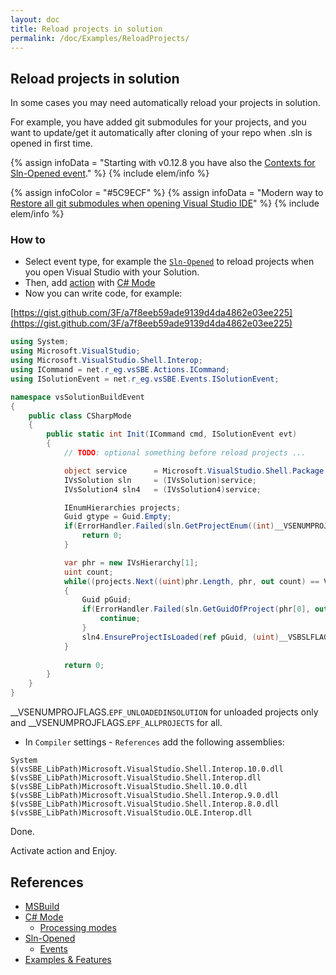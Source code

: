```yaml
---
layout: doc
title: Reload projects in solution
permalink: /doc/Examples/ReloadProjects/
---
```

## Reload projects in solution

In some cases you may need automatically reload your projects in solution. 

For example, you have added git submodules for your projects, and you want to update/get it automatically after cloning of your repo when .sln is opened in first time.

{% assign infoData  = "Starting with v0.12.8 you have also the [Contexts for Sln-Opened event](../../Events/SlnOpened/#context)." %}
{% include elem/info %}

{% assign infoColor = "#5C9ECF" %}
{% assign infoData  = "Modern way to [Restore all git submodules when opening Visual Studio IDE](../../Examples/Git/Submodules/#restore-all-git-submodules-when-opening-visual-studio-ide)" %}
{% include elem/info %}

### How to

* Select event type, for example the [`Sln-Opened`](../../Events/SlnOpened/#context) to reload projects when you open Visual Studio with your Solution.
* Then, add [action](../../Modes/) with [C# Mode](../../Modes/CSharp/)
* Now you can write code, for example:

[https://gist.github.com/3F/a7f8eeb59ade9139d4da4862e03ee225](https://gist.github.com/3F/a7f8eeb59ade9139d4da4862e03ee225)

```csharp
using System;
using Microsoft.VisualStudio;
using Microsoft.VisualStudio.Shell.Interop;
using ICommand = net.r_eg.vsSBE.Actions.ICommand;
using ISolutionEvent = net.r_eg.vsSBE.Events.ISolutionEvent;

namespace vsSolutionBuildEvent
{
    public class CSharpMode
    {
        public static int Init(ICommand cmd, ISolutionEvent evt)
        {
            // TODO: optional something before reload projects ...

            object service      = Microsoft.VisualStudio.Shell.Package.GetGlobalService(typeof(IVsSolution));
            IVsSolution sln     = (IVsSolution)service;
            IVsSolution4 sln4   = (IVsSolution4)service;

            IEnumHierarchies projects;
            Guid gtype = Guid.Empty;
            if(ErrorHandler.Failed(sln.GetProjectEnum((int)__VSENUMPROJFLAGS.EPF_UNLOADEDINSOLUTION  /*EPF_ALLPROJECTS*/, ref gtype, out projects))) {
                return 0;
            }

            var phr = new IVsHierarchy[1];
            uint count;
            while((projects.Next((uint)phr.Length, phr, out count) == VSConstants.S_OK) && (count > 0))
            {
                Guid pGuid;
                if(ErrorHandler.Failed(sln.GetGuidOfProject(phr[0], out pGuid))) {
                    continue;
                }
                sln4.EnsureProjectIsLoaded(ref pGuid, (uint)__VSBSLFLAGS.VSBSLFLAGS_None);
            }
            
            return 0;
        }
    }
}
```
__VSENUMPROJFLAGS.`EPF_UNLOADEDINSOLUTION` for unloaded projects only and __VSENUMPROJFLAGS.`EPF_ALLPROJECTS` for all.

* In `Compiler` settings - `References` add the following assemblies:

```{{site.msblang}}
System
$(vsSBE_LibPath)Microsoft.VisualStudio.Shell.Interop.10.0.dll
$(vsSBE_LibPath)Microsoft.VisualStudio.Shell.Interop.dll
$(vsSBE_LibPath)Microsoft.VisualStudio.Shell.10.0.dll
$(vsSBE_LibPath)Microsoft.VisualStudio.Shell.Interop.9.0.dll
$(vsSBE_LibPath)Microsoft.VisualStudio.Shell.Interop.8.0.dll
$(vsSBE_LibPath)Microsoft.VisualStudio.OLE.Interop.dll
```

Done.

Activate action and Enjoy.

## References

* [MSBuild](../../Scripts/MSBuild/)
* [C# Mode](../../Modes/CSharp/)
    * [Processing modes](../../Modes/)
* [Sln-Opened](../../Events/SlnOpened/#context)
    * [Events](../../Events/)
* [Examples & Features]({{site.docp}}/Examples/)